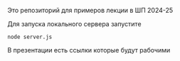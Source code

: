 Это репозиторий для примеров лекции в ШП 2024-25

Для запуска локального сервера запустите
```
node server.js
```

В презентации есть ссылки которые будут рабочими
